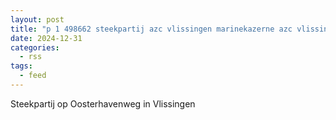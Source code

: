 ```yaml
---
layout: post
title: "p 1 498662 steekpartij azc vlissingen marinekazerne azc vlissingen marinekazerne oosterhavenweg vlissingen"
date: 2024-12-31
categories: 
  - rss
tags: 
  - feed
---
```


Steekpartij op Oosterhavenweg in Vlissingen
